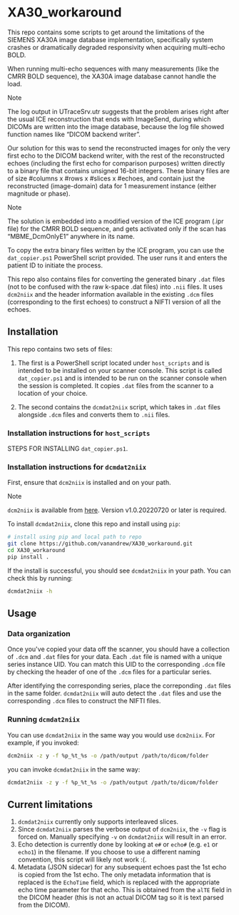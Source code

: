 # XA30_workaround

This repo contains some scripts to get around the limitations of the SIEMENS XA30A image database implementation,
specifically system crashes or dramatically degraded responsivity when acquiring multi-echo BOLD.

When running multi-echo sequences with many measurements (like the CMRR BOLD sequence), the XA30A image database cannot
handle the load. 

> [!NOTE]
> The log output in UTraceSrv.utr suggests that the problem arises right after the usual ICE reconstruction that ends
> with ImageSend, during which DICOMs are written into the image database, because the log file showed function names
> like “DICOM backend writer”.

Our solution for this was to send the reconstructed images for only the very first echo to the DICOM backend writer,
with the rest of the reconstructed echoes (including the first echo for comparison purposes) written directly to a
binary file that contains unsigned 16-bit integers. These binary files are of size #columns x #rows x #slices x #echoes,
and contain just the reconstructed (image-domain) data for 1 measurement instance (either magnitude or phase)​.

> [!NOTE]
> The solution is embedded into a modified version of the ICE program (.ipr file) for the CMRR BOLD sequence,
> and gets activated only if the scan has “MBME_DcmOnlyE1” anywhere in its name.

To copy the extra binary files written by the ICE program, you can use the `dat_copier.ps1` PowerShell script provided.
The user runs it and enters the patient ID to initiate the process.

This repo also contains files for converting the generated binary `.dat` files (not to be confused with the raw k-space
.dat files) into `.nii` files. It uses `dcm2niix` and the header information available in the existing `.dcm` files
(corresponding to the first echoes) to construct a NIFTI version of all the echoes.

## Installation

This repo contains two sets of files:

1. The first is a PowerShell script located under `host_scripts` and is intended to be installed on your scanner
console. This script is called `dat_copier.ps1` and is intended to be run on the scanner console when the session is
completed. It copies `.dat` files from the scanner to a location of your choice.

2. The second contains the `dcmdat2niix` script, which takes in `.dat` files alongside `.dcm` files and converts them
to `.nii` files.

### Installation instructions for `host_scripts`

STEPS FOR INSTALLING `dat_copier.ps1`.

### Installation instructions for `dcmdat2niix`

First, ensure that `dcm2niix` is installed and on your path.

> [!NOTE] 
> `dcm2niix` is available from [here](https://github.com/rordenlab/dcm2niix).
> Version v1.0.20220720 or later is required.

To install `dcmdat2niix`, clone this repo and install using `pip`:

```bash
# install using pip and local path to repo
git clone https://github.com/vanandrew/XA30_workaround.git
cd XA30_workaround
pip install .
```

If the install is successful, you should see `dcmdat2niix` in your path. You can check this by running:

```bash
dcmdat2niix -h
```

## Usage

### Data organization

Once you've copied your data off the scanner, you should have a collection of `.dcm` and `.dat` files for your data.
Each `.dat` file is named with a unique series instance UID. You can match this UID to the corresponding `.dcm` file by
checking the header of one of the `.dcm` files for a particular series.

After identifying the corresponding series, place the correponding `.dat` files in the same folder. `dcmdat2niix` will
auto detect the `.dat` files and use the corresponding `.dcm` files to construct the NIFTI files.

### Running `dcmdat2niix`

You can use `dcmdat2niix` in the same way you would use `dcm2niix`. For example, if you invoked:

```bash
dcm2niix -z y -f %p_%t_%s -o /path/output /path/to/dicom/folder
```

you can invoke `dcmdat2niix` in the same way:

```bash
dcmdat2niix -z y -f %p_%t_%s -o /path/output /path/to/dicom/folder
```

## Current limitations

1. `dcmdat2niix` currently only supports interleaved slices.
2. Since `dcmdat2niix` parses the verbose output of `dcm2niix`, the `-v` flag is forced on. Manually specifying `-v`
on `dcmdat2niix` will result in an error.
3. Echo detection is currently done by looking at `e#` or `echo#` (e.g. `e1` or `echo1`) in the filename. If you choose
to use a different naming convention, this script will likely not work :(.
4. Metadata (JSON sidecar) for any subsequent echoes past the 1st echo is copied from the 1st echo. The only metadata
information that is replaced is the `EchoTime` field, which is replaced with the appropriate echo time parameter for
that echo. This is obtained from the `alTE` field in the DICOM header (this is not an actual DICOM tag so it is text
parsed from the DICOM).
